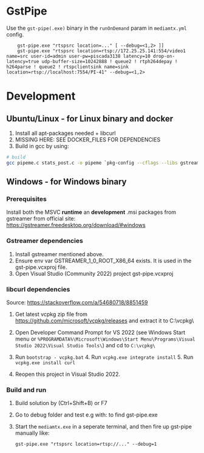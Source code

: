 # GstPipe

Use the `gst-pipe(.exe)` binary in the `runOnDemand` param in `mediamtx.yml` config.
```
	gst-pipe.exe "rtspsrc location=..."	[ --debug=<1,2> ]]
	gst-pipe.exe "rtspsrc location=rtsp://172.25.25.141:554/video1 name=src user-id=admin user-pw=piscada3138 latency=10 drop-on-latency=true udp-buffer-size=10242888 ! queue2 ! rtph264depay ! h264parse ! queue2 ! rtspclientsink name=sink location=rtsp://localhost:7554/PI-41" --debug=<1,2>
```

# Development

## Ubuntu/Linux - for Linux binary and docker

1. Install all apt-packages needed + libcurl
2. MISSING HERE: SEE DOCKER_FILES FOR DEPENDENCIES
3. Build in gcc by using:

```bash
# build
gcc pipeme.c stats_post.c -o pipeme `pkg-config --cflags --libs gstreamer-1.0` -lcurl
```

## Windows - for Windows binary

### Prerequisites

Install both the MSVC **runtime** an **development** .msi packages from gstreamer from official site: https://gstreamer.freedesktop.org/download/#windows

### Gstreamer dependencies

1. Install gstreamer mentioned above.
2. Ensure env var GSTREAMER_1_0_ROOT_X86_64 exists. It is used in the gst-pipe.vcxproj file.
3. Open Visual Studio (Community 2022) project gst-pipe.vcxproj

### libcurl dependencies

Source: https://stackoverflow.com/a/54680718/8851459

1. Get latest vcpkg zip file from https://github.com/microsoft/vcpkg/releases and extract it to C:\vcpkg\

2. Open Developer Command Prompt for VS 2022 (see Windows Start menu or `%PROGRAMDATA%\Microsoft\Windows\Start Menu\Programs\Visual Studio 2022\Visual Studio Tools\`) and cd to `C:\vcpkg\`

3. Run `bootstrap - vcpkg.bat` 4. Run `vcpkg.exe integrate install` 5. Run `vcpkg.exe install curl`

4. Reopen this project in Visual Studio 2022. 

### Build and run

1. Build solution by (Ctrl+Shift+B) or F7

2. Go to debug folder and test e.g with: to find gst-pipe.exe

3. Start the `mediamtx.exe` in a seperate terminal, and then fire up gst-pipe manually like:
	
	`gst-pipe.exe "rtspsrc location=rtsp://..." --debug=1`

